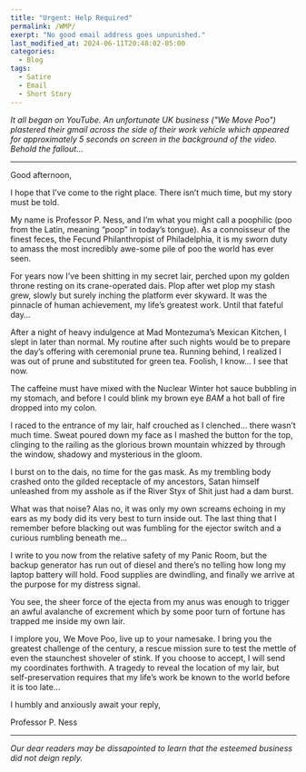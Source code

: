 ```yaml
---
title: "Urgent: Help Required"
permalink: /WMP/
exerpt: "No good email address goes unpunished."
last_modified_at: 2024-06-11T20:48:02-05:00
categories:
  - Blog
tags:
  - Satire
  - Email
  - Short Story
---
```

_It all began on YouTube. An unfortunate UK business ("We Move Poo") plastered their gmail across the side of their work vehicle which appeared for approximately 5 seconds on screen in the background of the video. Behold the fallout..._

-----------------------------------------------------------------------------------------------------------------------------------------------------------------------------------------

Good afternoon,

I hope that I’ve come to the right place. There isn’t much time, but my story must be told.

My name is Professor P. Ness, and I’m what you might call a poophilic (poo from the Latin, meaning “poop” in today’s tongue). As a connoisseur of the finest feces, the Fecund Philanthropist of Philadelphia, it is my sworn duty to amass the most incredibly awe-some pile of poo the world has ever seen. 

For years now I’ve been shitting in my secret lair, perched upon my golden throne resting on its crane-operated dais. Plop after wet plop my stash grew, slowly but surely inching the platform ever skyward. It was the pinnacle of human achievement, my life’s greatest work. Until that fateful day…

After a night of heavy indulgence at Mad Montezuma’s Mexican Kitchen, I slept in later than normal. My routine after such nights would be to prepare the day’s offering with ceremonial prune tea. Running behind, I realized I was out of prune and substituted for green tea. Foolish, I know… I see that now.  

The caffeine must have mixed with the Nuclear Winter hot sauce bubbling in my stomach, and before I could blink my brown eye *BAM* a hot ball of fire dropped into my colon. 

I raced to the entrance of my lair, half crouched as I clenched… there wasn’t much time. Sweat poured down my face as I mashed the button for the top, clinging to the railing as the glorious brown mountain whizzed by through the window, shadowy and mysterious in the gloom. 

I burst on to the dais, no time for the gas mask. As my trembling body crashed onto the gilded receptacle of my ancestors, Satan himself unleashed from my asshole as if the River Styx of Shit just had a dam burst.

What was that noise? Alas no, it was only my own screams echoing in my ears as my body did its very best to turn inside out. The last thing that I remember before blacking out was fumbling for the ejector switch and a curious rumbling beneath me… 

I write to you now from the relative safety of my Panic Room, but the backup generator has run out of diesel and there’s no telling how long my laptop battery will hold. Food supplies are dwindling, and finally we arrive at the purpose for my distress signal. 

You see, the sheer force of the ejecta from my anus was enough to trigger an awful avalanche of excrement which by some poor turn of fortune has trapped me inside my own lair.

I implore you, We Move Poo, live up to your namesake. I bring you the greatest challenge of the century, a rescue mission sure to test the mettle of even the staunchest shoveler of stink. If you choose to accept, I will send my coordinates forthwith. A tragedy to reveal the location of my lair, but self-preservation requires that my life’s work be known to the world before it is too late…   
 
I humbly and anxiously await your reply,

Professor P. Ness 

-----------------------------------------------------------------------------------------------------------------------------------------------------------------------------------------

_Our dear readers may be dissapointed to learn that the esteemed business did not deign reply._
